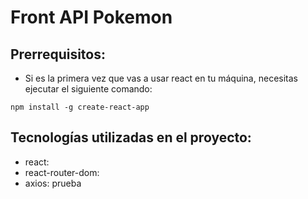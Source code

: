 # Front API Pokemon

## Prerrequisitos:
* Si es la primera vez que vas a usar react en tu máquina, necesitas ejecutar el siguiente comando:
```
npm install -g create-react-app
```

## Tecnologías utilizadas en el proyecto:
* react:
* react-router-dom:
* axios:
prueba